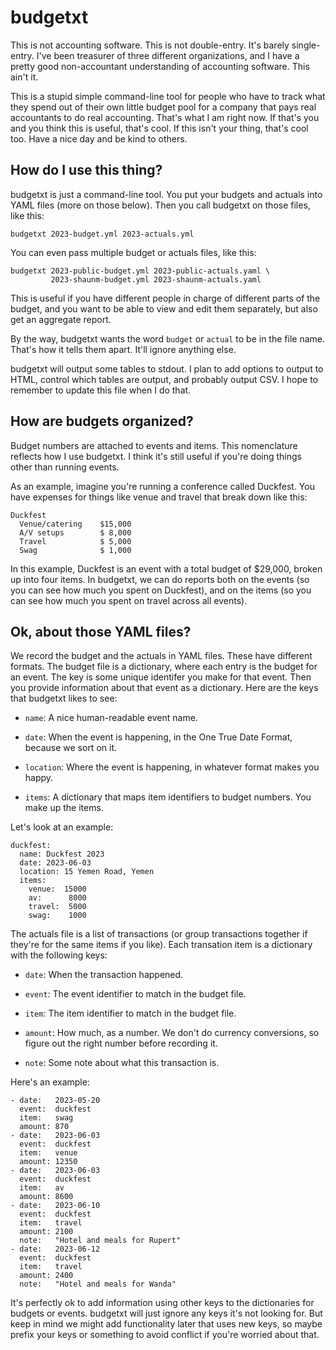 # budgetxt

This is not accounting software. This is not double-entry. It's barely single-entry.
I've been treasurer of three different organizations, and I have a pretty good
non-accountant understanding of accounting software. This ain't it.

This is a stupid simple command-line tool for people who have to track what they
spend out of their own little budget pool for a company that pays real accountants
to do real accounting. That's what I am right now. If that's you and you think this
is useful, that's cool. If this isn't your thing, that's cool too. Have a nice day
and be kind to others.


## How do I use this thing?

budgetxt is just a command-line tool. You put your budgets and actuals into YAML
files (more on those below). Then you call budgetxt on those files, like this:

    budgetxt 2023-budget.yml 2023-actuals.yml

You can even pass multiple budget or actuals files, like this:

    budgetxt 2023-public-budget.yml 2023-public-actuals.yaml \
             2023-shaunm-budget.yml 2023-shaunm-actuals.yaml

This is useful if you have different people in charge of different parts of the
budget, and you want to be able to view and edit them separately, but also get
an aggregate report.

By the way, budgetxt wants the word `budget` or `actual` to be in the file name.
That's how it tells them apart. It'll ignore anything else.

budgetxt will output some tables to stdout. I plan to add options to output
to HTML, control which tables are output, and probably output CSV. I hope to
remember to update this file when I do that.


## How are budgets organized?

Budget numbers are attached to events and items. This nomenclature reflects
how I use budgetxt. I think it's still useful if you're doing things other
than running events.

As an example, imagine you're running a conference called Duckfest. You have
expenses for things like venue and travel that break down like this:

    Duckfest
      Venue/catering    $15,000
      A/V setups        $ 8,000
      Travel            $ 5,000
      Swag              $ 1,000

In this example, Duckfest is an event with a total budget of $29,000, broken
up into four items. In budgetxt, we can do reports both on the events (so
you can see how much you spent on Duckfest), and on the items (so you can
see how much you spent on travel across all events).


## Ok, about those YAML files?

We record the budget and the actuals in YAML files. These have different
formats. The budget file is a dictionary, where each entry is the budget
for an event. The key is some unique identifer you make for that event.
Then you provide information about that event as a dictionary. Here are
the keys that budgetxt likes to see:

* `name`: A nice human-readable event name.

* `date`: When the event is happening, in the One True Date Format,
  because we sort on it.

* `location`: Where the event is happening, in whatever format makes
  you happy.

* `items`: A dictionary that maps item identifiers to budget numbers.
  You make up the items.

Let's look at an example:

    duckfest:
      name: Duckfest 2023
      date: 2023-06-03
      location: 15 Yemen Road, Yemen
      items:
        venue:  15000
        av:      8000
        travel:  5000
        swag:    1000

The actuals file is a list of transactions (or group transactions together
if they're for the same items if you like). Each transation item is a
dictionary with the following keys:

* `date`: When the transaction happened.

* `event`: The event identifier to match in the budget file.

* `item`: The item identifier to match in the budget file.

* `amount`: How much, as a number. We don't do currency conversions, so
  figure out the right number before recording it.

* `note`: Some note about what this transaction is.

Here's an example:

    - date:   2023-05-20
      event:  duckfest
      item:   swag
      amount: 870
    - date:   2023-06-03
      event:  duckfest
      item:   venue
      amount: 12350
    - date:   2023-06-03
      event:  duckfest
      item:   av
      amount: 8600
    - date:   2023-06-10
      event:  duckfest
      item:   travel
      amount: 2100
      note:   "Hotel and meals for Rupert"
    - date:   2023-06-12
      event:  duckfest
      item:   travel
      amount: 2400
      note:   "Hotel and meals for Wanda"

It's perfectly ok to add information using other keys to the dictionaries
for budgets or events. budgetxt will just ignore any keys it's not looking
for. But keep in mind we might add functionality later that uses new keys,
so maybe prefix your keys or something to avoid conflict if you're worried
about that.


